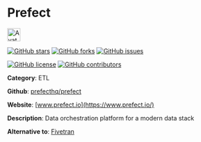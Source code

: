 
# Prefect 

<a href="https://www.prefect.io/"><img src="https://icons.duckduckgo.com/ip3/www.prefect.io.ico" alt="Avatar" width="30" height="30" /></a>

[![GitHub stars](https://img.shields.io/github/stars/prefecthq/prefect.svg?style=social&label=Star&maxAge=2592000)](https://GitHub.com/prefecthq/prefect/stargazers/) [![GitHub forks](https://img.shields.io/github/forks/prefecthq/prefect.svg?style=social&label=Fork&maxAge=2592000)](https://GitHub.com/prefecthq/prefect/network/) [![GitHub issues](https://img.shields.io/github/issues/prefecthq/prefect.svg)](https://GitHub.com/Nprefecthq/prefect/issues/)

[![GitHub license](https://img.shields.io/github/license/prefecthq/prefect.svg)](https://github.com/prefecthq/prefect/blob/master/LICENSE) [![GitHub contributors](https://img.shields.io/github/contributors/prefecthq/prefect.svg)](https://GitHub.com/prefecthq/prefect/graphs/contributors/) 

**Category**: ETL

**Github**: [prefecthq/prefect](https://github.com/prefecthq/prefect)

**Website**: [www.prefect.io](https://www.prefect.io/)

**Description**:
Data orchestration platform for a modern data stack

**Alternative to**: [Fivetran](https://fivetran.com/)
